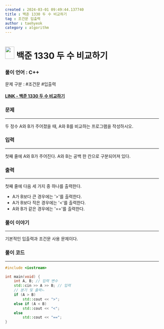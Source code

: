 ```yaml
---
created : 2024-03-01 09:49:44.137740
title : 백준 1330 두 수 비교하기
tag : 조건문 입출력
author : taehyeok
category : algorithm
---
```

# <img src="https://d2gd6pc034wcta.cloudfront.net/tier/1.svg" width="30" height="40"> 백준 1330 두 수 비교하기


### 풀이 언어 : C++

문제 구분 : #조건문 #입출력
#### [LINK - 백준 1330 두 수 비교하기](https://www.acmicpc.net/problem/1330)

### 문제
<hr>

두 정수 A와 B가 주어졌을 때, A와 B를 비교하는 프로그램을 작성하시오.

### 입력
<hr>

첫째 줄에 A와 B가 주어진다. A와 B는 공백 한 칸으로 구분되어져 있다.
### 출력
<hr>

첫째 줄에 다음 세 가지 중 하나를 출력한다.

- A가 B보다 큰 경우에는 '>'를 출력한다.
- A가 B보다 작은 경우에는 '<'를 출력한다.
- A와 B가 같은 경우에는 '=='를 출력한다.

### 풀이 이야기
<hr>

기본적인 입출력과 조건문 사용 문제이다.

### 풀이 코드
<hr>

``` c++
#include <iostream>

int main(void) {
    int A, B; // 입력 변수
    std::cin >> A >> B; // 입력
    // 분기 및 출력ㄴ
    if (A > B)
        std::cout << ">";
    else if (A < B)
        std::cout << "<";
    else
        std::cout << "==";
}
```
